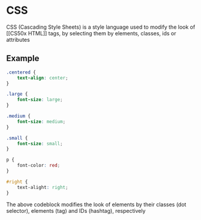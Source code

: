 # CSS
CSS (Cascading Style Sheets) is a style language used to modify the look of [[CS50x HTML]] tags, by selecting them by elements, classes, ids or attributes

## Example
```css
.centered {
    text-align: center;
}

.large {
    font-size: large;
}

.medium {
    font-size: medium;
}

.small {
    font-size: small;
}

p {
    font-color: red;
}

#right {
    text-alight: right;
}
```

The above codeblock modifies the look of elements by their classes (dot selector), elements (tag) and IDs (hashtag), respectively


